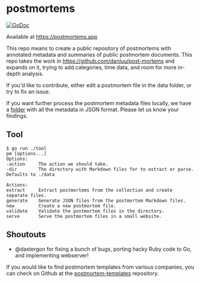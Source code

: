 # postmortems

[![GoDoc](https://godoc.org/github.com/icco/postmortems?status.svg)](https://godoc.org/github.com/icco/postmortems)

Available at https://postmortems.app

This repo means to create a public repository of postmortems with annotated metadata and summaries of public postmortem documents. This repo takes the work in https://github.com/danluu/post-mortems and expands on it, trying to add categories, time data, and room for more in-depth analysis.

If you'd like to contribute, either edit a postmortem file in the data folder, or try to fix an issue.

If you want further process the postmortem metadata files locally, we have a [folder](https://postmortems.app/output/) with all the metadata in JSON format. Please let us know your findings.

## Tool

```
$ go run ./tool
pm [options...]
Options:
-action     The action we should take.
-dir        The directory with Markdown files for to extract or parse. Defaults to ./data

Actions:
extract     Extract postmortems from the collection and create separate files.
generate    Generate JSON files from the postmortem Markdown files.
new         Create a new postmortem file.
validate    Validate the postmortem files in the directory.
serve       Serve the postmortem files in a small website.
```

## Shoutouts

 - @dastergon for fixing a bunch of bugs, porting hacky Ruby code to Go, and implementing webserver!

If you would like to find postmortem templates from various companies, you can check on Github at the [postmortem-templates](https://github.com/dastergon/postmortem-templates) repository.
